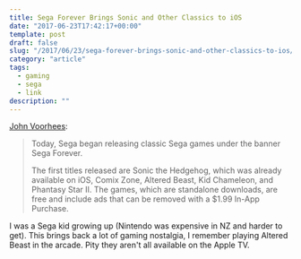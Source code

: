 ```yaml
---
title: Sega Forever Brings Sonic and Other Classics to iOS
date: "2017-06-23T17:42:17+00:00"
template: post
draft: false
slug: "/2017/06/23/sega-forever-brings-sonic-and-other-classics-to-ios/"
category: "article"
tags:
  - gaming
  - sega
  - link
description: ""
---
```


<a href="https://www.macstories.net/news/sega-forever-brings-sonic-and-other-classics-to-ios/">John Voorhees</a>:
<blockquote>Today, Sega began releasing classic Sega games under the banner Sega Forever.

The first titles released are Sonic the Hedgehog, which was already available on iOS, Comix Zone, Altered Beast, Kid Chameleon, and Phantasy Star II. The games, which are standalone downloads, are free and include ads that can be removed with a $1.99 In-App Purchase. </blockquote>

I was a Sega kid growing up (Nintendo was expensive in NZ and harder to get). This brings back a lot of gaming nostalgia, I remember playing Altered Beast in the arcade. Pity they aren't all available on the Apple TV.